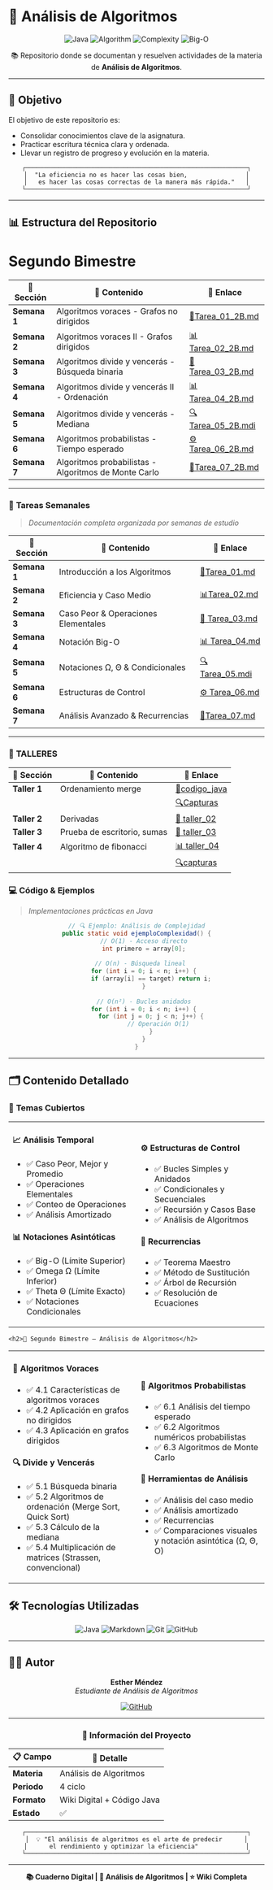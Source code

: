 # 🚀 Análisis de Algoritmos

<div align="center">

![Java](https://img.shields.io/badge/Java-ED8B00?style=for-the-badge&logo=openjdk&logoColor=white)
![Algorithm](https://img.shields.io/badge/Algorithm-Analysis-blue?style=for-the-badge&logo=algorithm&logoColor=white)
![Complexity](https://img.shields.io/badge/Time-Complexity-green?style=for-the-badge&logo=clock&logoColor=white)
![Big-O](https://img.shields.io/badge/Big--O-Notation-red?style=for-the-badge&logo=mathematics&logoColor=white)


  📚 Repositorio donde se documentan y resuelven actividades de la materia de **Análisis de Algoritmos**.

---

</div>

## 🚀 Objetivo

El objetivo de este repositorio es:

- Consolidar conocimientos clave de la asignatura.
- Practicar escritura técnica clara y ordenada.
- Llevar un registro de progreso y evolución en la materia.

<div align="center">

```
┌─────────────────────────────────────────────────────────────┐
│  "La eficiencia no es hacer las cosas bien,                │
│   es hacer las cosas correctas de la manera más rápida."   │
└─────────────────────────────────────────────────────────────┘
```

</div>

---

## 📊 Estructura del Repositorio
# Segundo Bimestre 
| 📁 **Sección** | 🎯 **Contenido** | 🔗 **Enlace** |
|----------------|------------------|---------------|
| **Semana 1** | Algoritmos voraces - Grafos no dirigidos   | [📖Tarea_01_2B.md](tareas/Tarea_01_2B.md) |
| **Semana 2** | Algoritmos voraces II - Grafos dirigidos          | [📊Tarea_02_2B.md](tareas/Tarea_02_2B.md) |
| **Semana 3** | Algoritmos divide y vencerás - Búsqueda binaria | [📖 Tarea_03_2B.md](tareas/Tarea_03_2B.md) |
| **Semana 4** | Algoritmos divide y vencerás II - Ordenación | [📊 Tarea_04_2B.md](tareas/Tarea_04_2B.md) |
| **Semana 5** | Algoritmos divide y vencerás -Mediana | [🔍 Tarea_05_2B.mdi](tareas/Tarea_05_2B.md) |
| **Semana 6** | Algoritmos probabilistas -  Tiempo esperado  | [⚙️ Tarea_06_2B.md](tareas/Tarea_06_2B.md) |
| **Semana 7** | Algoritmos probabilistas - Algoritmos de Monte Carlo | [🎯Tarea_07_2B.md](tareas/Tarea_07_2B.md) |

---

### 📝 **Tareas Semanales**
> *Documentación completa organizada por semanas de estudio*

| 📁 **Sección** | 🎯 **Contenido** | 🔗 **Enlace** |
|----------------|------------------|---------------|
| **Semana 1** | Introducción a los Algoritmos   | [📖Tarea_01.md](tareas/Tarea_01.md) |
| **Semana 2** | Eficiencia y Caso Medio           | [📊Tarea_02.md](tareas/Tarea_02/Tarea_02.md) |
| **Semana 3** | Caso Peor & Operaciones Elementales | [📖 Tarea_03.md](tareas/Tarea_03.md) |
| **Semana 4** | Notación Big-O | [📊 Tarea_04.md](tareas/Tarea_04.md) |
| **Semana 5** | Notaciones Ω, Θ & Condicionales | [🔍 Tarea_05.mdi](tareas/Tarea_05.md) |
| **Semana 6** | Estructuras de Control | [⚙️ Tarea_06.md](tareas/Tarea_06.md) |
| **Semana 7** | Análisis Avanzado & Recurrencias | [🎯Tarea_07.md](tareas/Tarea_07.md) |

--- 
### 📝 **TALLERES**

| 📁 **Sección** | 🎯 **Contenido** | 🔗 **Enlace** |
|----------------|------------------|---------------|
| **Taller 1** | Ordenamiento merge   | [🎯codigo_java](talleres/semana_02/codigo_java)|
|      |                                                    | [🔍Capturas](talleres/semana_02/Capturas) |
| **Taller 2** | Derivadas | [📖 taller_02](talleres/taller_02) |
| **Taller 3** | Prueba de escritorio, sumas | [📖 taller_03](talleres/taller_03) |
| **Taller 4** | Algoritmo de fibonacci | [📊 taller_04](talleres/taller_04/codigo_java) |
|      |                                                    | [🔍capturas](talleres/taller_04/capturas) |

### 💻 **Código & Ejemplos**
> *Implementaciones prácticas en Java*

<div align="center">

```java
// 🔍 Ejemplo: Análisis de Complejidad
public static void ejemploComplexidad() {
    // O(1) - Acceso directo
    int primero = array[0];
    
    // O(n) - Búsqueda lineal  
    for (int i = 0; i < n; i++) {
        if (array[i] == target) return i;
    }
    
    // O(n²) - Bucles anidados
    for (int i = 0; i < n; i++) {
        for (int j = 0; j < n; j++) {
            // Operación O(1)
        }
    }
}
```

</div>

---

## 🗂️ Contenido Detallado

### 🎯 **Temas Cubiertos**

<table>
<tr>
<td width="50%">

#### 📈 **Análisis Temporal**
- ✅ Caso Peor, Mejor y Promedio
- ✅ Operaciones Elementales
- ✅ Conteo de Operaciones
- ✅ Análisis Amortizado

#### 📊 **Notaciones Asintóticas**
- ✅ Big-O (Límite Superior)
- ✅ Omega Ω (Límite Inferior)  
- ✅ Theta Θ (Límite Exacto)
- ✅ Notaciones Condicionales

</td>
<td width="50%">

#### ⚙️ **Estructuras de Control**
- ✅ Bucles Simples y Anidados
- ✅ Condicionales y Secuenciales
- ✅ Recursión y Casos Base
- ✅ Análisis de Algoritmos

#### 🧮 **Recurrencias**
- ✅ Teorema Maestro
- ✅ Método de Sustitución
- ✅ Árbol de Recursión
- ✅ Resolución de Ecuaciones

</td>
</tr>
</table>
	
	<h2>📘 Segundo Bimestre – Análisis de Algoritmos</h2>

<table>
<tr>
<td width="50%">

#### 🧠 **Algoritmos Voraces**
- ✅ 4.1 Características de algoritmos voraces  
- ✅ 4.2 Aplicación en grafos no dirigidos  
- ✅ 4.3 Aplicación en grafos dirigidos  

#### 🔍 **Divide y Vencerás**
- ✅ 5.1 Búsqueda binaria  
- ✅ 5.2 Algoritmos de ordenación (Merge Sort, Quick Sort)  
- ✅ 5.3 Cálculo de la mediana  
- ✅ 5.4 Multiplicación de matrices (Strassen, convencional)  

</td>
<td width="50%">

#### 🎲 **Algoritmos Probabilistas**
- ✅ 6.1 Análisis del tiempo esperado  
- ✅ 6.2 Algoritmos numéricos probabilistas  
- ✅ 6.3 Algoritmos de Monte Carlo  

#### 🧮 **Herramientas de Análisis**
- ✅ Análisis del caso medio  
- ✅ Análisis amortizado  
- ✅ Recurrencias  
- ✅ Comparaciones visuales y notación asintótica (Ω, Θ, O)  

</td>
</tr>
</table>



## 🛠️ Tecnologías Utilizadas

<div align="center">

![Java](https://img.shields.io/badge/Java-17+-orange?style=flat-square&logo=openjdk)
![Markdown](https://img.shields.io/badge/Markdown-Documentation-blue?style=flat-square&logo=markdown)
![Git](https://img.shields.io/badge/Git-Version%20Control-red?style=flat-square&logo=git)
![GitHub](https://img.shields.io/badge/GitHub-Repository-black?style=flat-square&logo=github)

</div>



---

## 👨‍💻 Autor

<div align="center">

**Esther Méndez**  
*Estudiante de Análisis de Algoritmos*

[![GitHub](https://img.shields.io/badge/GitHub-Esthermendez5-black?style=for-the-badge&logo=github)](https://github.com/Esthermendez5)

---

### 📅 **Información del Proyecto**

| 📋 **Campo** | 📝 **Detalle** |
|-------------|----------------|
| **Materia** | Análisis de Algoritmos |
| **Periodo** | 4 ciclo|
| **Formato** | Wiki Digital + Código Java |
| **Estado** | ✅  |

</div>



<div align="center">



```
┌─────────────────────────────────────────────────────────────┐
│  💡 "El análisis de algoritmos es el arte de predecir      │
│      el rendimiento y optimizar la eficiencia"             │
└─────────────────────────────────────────────────────────────┘
```

---

**📚 Cuaderno Digital | 🚀 Análisis de Algoritmos | ⭐ Wiki Completa**

</div>
